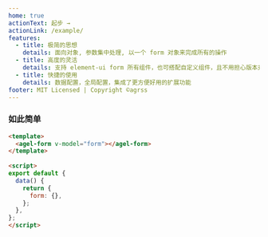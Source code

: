 ```yaml
---
home: true
actionText: 起步 →
actionLink: /example/
features:
  - title: 极简的思想
    details: 面向对象, 参数集中处理, 以一个 form 对象来完成所有的操作
  - title: 高度的灵活
    details: 支持 element-ui form 所有组件，也可搭配自定义组件，且不用担心版本升级问题
  - title: 快捷的使用
    details: 数据配置，全局配置，集成了更方便好用的扩展功能
footer: MIT Licensed | Copyright ©agrss 
---
```



<ClientOnly><test-form/></ClientOnly>

### 如此简单

```html
<template>
  <agel-form v-model="form"></agel-form>
</template>
 
<script>
export default {
  data() {
    return {
      form: {},
    };
  },
};
</script>
```




